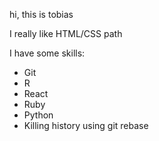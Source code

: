 hi, this is tobias

I really like HTML/CSS path

I have some skills:
* Git
* R
* React
* Ruby
* Python
* Killing history using git rebase
